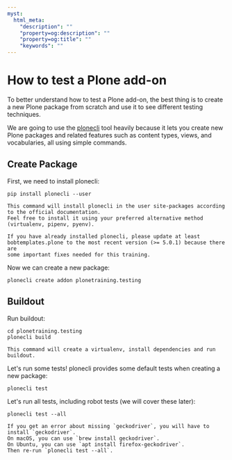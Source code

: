 ```yaml
---
myst:
  html_meta:
    "description": ""
    "property=og:description": ""
    "property=og:title": ""
    "keywords": ""
---
```


# How to test a Plone add-on

To better understand how to test a Plone add-on, the best thing is to create a new Plone package from scratch
and use it to see different testing techniques.

We are going to use the [plonecli](https://pypi.org/project/plonecli/) tool heavily because it lets you create new Plone packages
and related features such as content types, views, and vocabularies, all using simple commands.

## Create Package

First, we need to install plonecli:

```shell
pip install plonecli --user
```

```{note}
This command will install plonecli in the user site-packages according to the official documentation.
Feel free to install it using your preferred alternative method (virtualenv, pipenv, pyenv).
```

```{note}
If you have already installed plonecli, please update at least bobtemplates.plone to the most recent version (>= 5.0.1) because there are
some important fixes needed for this training.
```

Now we can create a new package:

```shell
plonecli create addon plonetraining.testing
```

## Buildout

Run buildout:

```shell
cd plonetraining.testing
plonecli build
```

```{note}
This command will create a virtualenv, install dependencies and run buildout.
```

Let's run some tests! plonecli provides some default tests when creating a new package:

```shell
plonecli test
```

Let's run all tests, including robot tests (we will cover these later):

```shell
plonecli test --all
```

```{note}
If you get an error about missing `geckodriver`, you will have to install `geckodriver`.
On macOS, you can use `brew install geckodriver`.
On Ubuntu, you can use `apt install firefox-geckodriver`.
Then re-run `plonecli test --all`.
```
